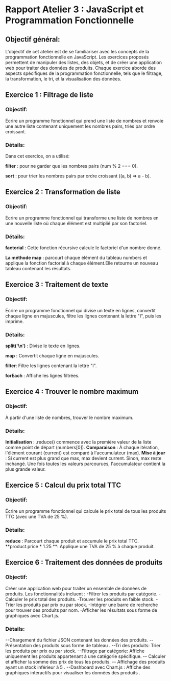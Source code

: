 # Rapport Atelier 3 : JavaScript et Programmation Fonctionnelle

## Objectif général:
L'objectif de cet atelier est de se familiariser avec les concepts de la programmation fonctionnelle en JavaScript. Les exercices proposés permettent de manipuler des listes, des objets, et de créer une application web pour traiter des données de produits. Chaque exercice aborde des aspects spécifiques de la programmation fonctionnelle, tels que le filtrage, la transformation, le tri, et la visualisation des données.

## Exercice 1 : Filtrage de liste

### Objectif:

Écrire un programme fonctionnel qui prend une liste de nombres et renvoie une autre liste contenant uniquement les nombres pairs, triés par ordre croissant.

### Détails:
Dans cet exercice, on a utilisé:

**filter** : pour ne garder que les nombres pairs (num % 2 === 0).

**sort** : pour trier les nombres pairs par ordre croissant ((a, b) => a - b).

## Exercice 2 : Transformation de liste
### Objectif:
Écrire un programme fonctionnel qui transforme une liste de nombres en une nouvelle liste où chaque élément est multiplié par son factoriel.
### Détails:
**factorial** : Cette fonction récursive calcule le factoriel d'un nombre donné.

**La méthode map** : parcourt chaque élément du tableau numbers et applique la fonction factorial à chaque élément.Elle retourne un nouveau tableau contenant les résultats.

## Exercice 3 : Traitement de texte

### Objectif:
Écrire un programme fonctionnel qui divise un texte en lignes, convertit chaque ligne en majuscules, filtre les lignes contenant la lettre "I", puis les imprime.

### Détails:

**split('\n')** : Divise le texte en lignes.

**map** : Convertit chaque ligne en majuscules.

**filter**: Filtre les lignes contenant la lettre "I".

**forEach** : Affiche les lignes filtrées.

## Exercice 4 : Trouver le nombre maximum

### Objectif:
À partir d'une liste de nombres, trouver le nombre maximum.

### Détails:
**Initialisation** : .reduce() commence avec la première valeur de la liste comme point de départ (numbers[0]).
**Comparaison** : À chaque itération, l'élément courant (current) est comparé à l'accumulateur (max).
**Mise à jour** : Si current est plus grand que max, max devient current. Sinon, max reste inchangé.
Une fois toutes les valeurs parcourues, l'accumulateur contient la plus grande valeur.

## Exercice 5 : Calcul du prix total TTC

### Objectif:
Écrire un programme fonctionnel qui calcule le prix total de tous les produits TTC (avec une TVA de 25 %).

### Détails:
**reduce** : Parcourt chaque produit et accumule le prix total TTC.
**product.price * 1.25  **: Applique une TVA de 25 % à chaque produit.

## Exercice 6 : Traitement des données de produits

### Objectif:
Créer une application web pour traiter un ensemble de données de produits. Les fonctionnalités incluent :
-Filtrer les produits par catégorie.
-Calculer le prix total des produits.
-Trouver les produits en faible stock.
-Trier les produits par prix ou par stock.
-Intégrer une barre de recherche pour trouver des produits par nom.
-Afficher les résultats sous forme de graphiques avec Chart.js.
### Détails:
--Chargement du fichier JSON contenant les données des produits.
--Présentation des produits sous forme de tableau .
--Tri des produits: Trier les produits par prix ou par stock.
--Filtrage par catégorie: Affiche uniquement les produits appartenant à une catégorie spécifique. 
-- Calculer et afficher la somme des prix de tous les produits. 
-- Affichage des produits ayant un stock inférieur à 5 .
--Dashboard avec Chart.js : Affiche des graphiques interactifs pour visualiser les données des produits .
